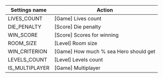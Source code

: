 | Settings name | Action |
|---------------|--------|
| LIVES_COUNT | [Game] Lives count |
| DIE_PENALTY | [Score] Die penalty |
| WIN_SCORE | [Score] Scores for winning |
| ROOM_SIZE | [Level] Room size |
| WIN_CRITERION | [Game] How much % sea Hero should get |
| LEVELS_COUNT | [Level] Levels count |
| IS_MULTIPLAYER | [Game] Multiplayer |
